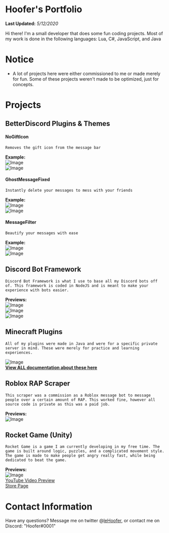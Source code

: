 # Hoofer's Portfolio
**Last Updated:** *5/12/2020*

Hi there! I'm a small developer that does some fun coding projects.
Most of my work is done in the following languages:
Lua, C#, JavaScript, and Java


# Notice

  - A lot of projects here were either commissioned to me or made merely for fun. Some of these projects weren't made to be optimized, just for concepts.

# Projects
## BetterDiscord Plugins & Themes
#### NoGiftIcon
    Removes the gift icon from the message bar
**Example:**  
![Image](https://cdn.discordapp.com/attachments/608856607098535957/709845020408152185/unknown.png)  
![Image](https://cdn.discordapp.com/attachments/608856607098535957/709845076200915005/unknown.png)  
#### GhostMessageFixed
    Instantly delete your messages to mess with your friends
**Example:**  
![Image](https://cdn.discordapp.com/attachments/608856607098535957/709845860837621820/FqrocZP4DC.gif)  
![Image](https://cdn.discordapp.com/attachments/608856607098535957/709845992911929465/Discord_dt3gs202e5.png)  
#### MessageFilter
    Beautify your messages with ease
**Example:**  
![Image](https://cdn.discordapp.com/attachments/608856607098535957/709852937811132426/ptWB91YFbh.gif)  
![Image](https://cdn.discordapp.com/attachments/608856607098535957/709853048515723385/unknown.png)  
## Discord Bot Framework
    Discord Bot Framework is what I use to base all my Discord bots off of. This framework is coded in NodeJS and is meant to make your experience with bots easier.
**Previews:**  
![Image](https://cdn.discordapp.com/attachments/608856607098535957/709853905592254464/unknown.png)  
![Image](https://cdn.discordapp.com/attachments/608856607098535957/709853490347901010/unknown.png)  
![Image](https://cdn.discordapp.com/attachments/608856607098535957/709853548124438558/unknown.png)  
## Minecraft Plugins
    All of my plugins were made in Java and were for a specific private server in mind. These were merely for practice and learning experiences.
![Image](https://cdn.discordapp.com/attachments/608856607098535957/709854501166776330/unknown.png)  
[**View ALL documentation about these here**](https://github.com/HooferDevelops/Minecraft-Plugins-1.15.2)  
## Roblox RAP Scraper
    This scraper was a commission as a Roblox message bot to message people over a certain amount of RAP. This worked fine, however all source code is private as this was a paid job.
**Previews:**  
![Image](https://cdn.discordapp.com/attachments/608856607098535957/709854912543981640/unknown.png)  
## Rocket Game (Unity)
    Rocket Game is a game I am currently developing in my free time. The game is built around logic, puzzles, and a complicated movement style. The game is made to make people get angry really fast, while being dedicated to beat the game.
**Previews:**  
![Image](https://cdn.discordapp.com/attachments/608856607098535957/709857008978886716/unknown.png)  
[YouTube Video Preview](https://www.youtube.com/watch?v=JrfFVlAiBUM)  
[Store Page](https://discord.gg/tWwHhVy)  
# Contact Information
Have any questions? Message me on twitter @[leHoofer](https://www.twitter.com/leHoofer), or contact me on Discord: "Hoofer#0001"
